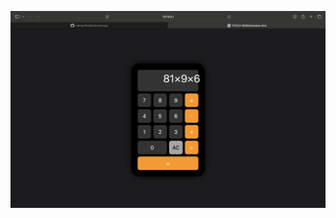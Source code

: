 ![image alt](https://github.com/mrblueofficial/CalculatorApp/blob/master/Screenshot%202025-07-09%20at%2022.41.16.png?raw=true)
